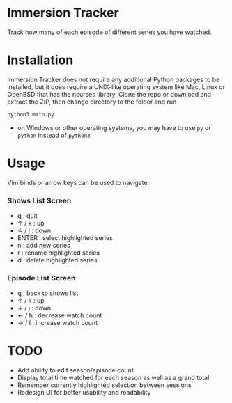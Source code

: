 # Immersion Tracker
Track how many of each episode of different series you have watched.

# Installation
Immersion Tracker does not require any additional Python packages to be installed, but it does require a UNIX-like operating system like Mac, Linux or OpenBSD that has the ncurses library.
Clone the repo or download and extract the ZIP, then change directory to the folder and run
```sh
python3 main.py
```
* on Windows or other operating systems, you may have to use `py` or `python` instead of `python3`

# Usage
Vim binds or arrow keys can be used to navigate.
### Shows List Screen
- q : quit
- ↑ / k : up
- ↓ / j : down
- ENTER : select highlighted series
- n : add new series
- r : rename highlighted series
- d : delete highlighted series
### Episode List Screen
- q : back to shows list
- ↑ / k : up
- ↓ / j : down
- ← / h : decrease watch count
- → / l : increase watch count

# TODO
- Add ability to edit season/episode count
- Display total time watched for each season as well as a grand total
- Remember currently highlighted selection between sessions
- Redesign UI for better usability and readability

